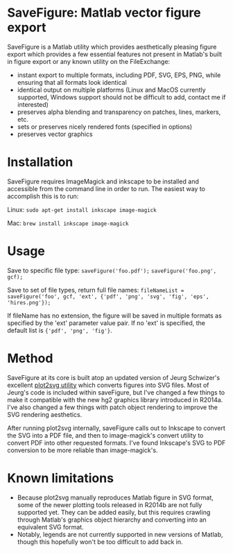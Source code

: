 # SaveFigure: Matlab vector figure export

SaveFigure is a Matlab utility which provides aesthetically pleasing figure export which provides a few essential features not present in Matlab's built in figure export or any known utility on the FileExchange:

- instant export to multiple formats, including PDF, SVG, EPS, PNG, while ensuring that all formats look identical
- identical output on multiple platforms (Linux and MacOS currently supported, Windows support should not be difficult to add, contact me if interested)
- preserves alpha blending and transparency on patches, lines, markers, etc.
- sets or preserves nicely rendered fonts (specified in options)
- preserves vector graphics

# Installation

SaveFigure requires ImageMagick and inkscape to be installed and accessible from the command line in order to run. The easiest way to accomplish this is to run:

Linux:
`sudo apt-get install inkscape image-magick`

Mac:
`brew install inkscape image-magick`

# Usage

Save to specific file type:
`saveFigure('foo.pdf');`
`saveFigure('foo.png', gcf);`

Save to set of file types, return full file names:
`fileNameList = saveFigure('foo', gcf, 'ext', {'pdf', 'png', 'svg', 'fig', 'eps', 'hires.png'});`

If fileName has no extension, the figure will be saved in multiple formats as specified by the 'ext' parameter value pair. If no 'ext' is specified, the default list is `{'pdf', 'png', 'fig'}`.

# Method

SaveFigure at its core is built atop an updated version of Jeurg Schwizer's excellent [plot2svg utility](http://www.mathworks.com/matlabcentral/fileexchange/7401-scalable-vector-graphics--svg--export-of-figures) which converts figures into SVG files. Most of Jeurg's code is included within saveFigure, but I've changed a few things to make it compatible with the new hg2 graphics library introduced in R2014a. I've also changed a few things with patch object rendering to improve the SVG rendering aesthetics.

After running plot2svg internally, saveFigure calls out to Inkscape to convert the SVG into a PDF file, and then to image-magick's convert utility to convert PDF into other requested formats. I've found Inkscape's SVG to PDF conversion to be more reliable than image-magick's.
 
# Known limitations

- Because plot2svg manually reproduces Matlab figure in SVG format, some of the newer plotting tools released in R2014b are not fully supported yet. They can be added easily, but this requires crawling through Matlab's graphics object hierarchy and converting into an equivalent SVG format.
- Notably, legends are not currently supported in new versions of Matlab, though this hopefully won't be too difficult to add back in.

